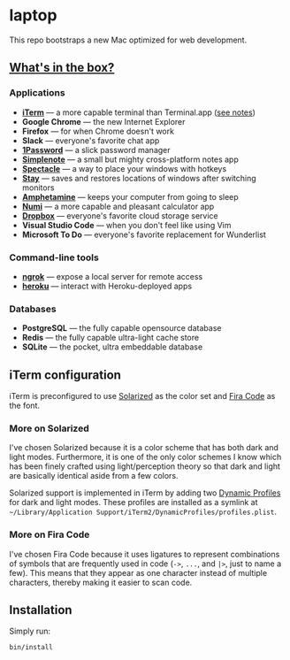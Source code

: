# laptop

This repo bootstraps a new Mac optimized for web development.

## [What's in the box?][se7en]

[se7en]: https://www.youtube.com/watch?v=1giVzxyoclE&feature=youtu.be&t=122

### Applications

* **[iTerm]** — a more capable terminal than Terminal.app ([see notes][iterm])
* **Google Chrome** — the new Internet Explorer
* **Firefox** — for when Chrome doesn't work
* **Slack** — everyone's favorite chat app
* **[1Password]** — a slick password manager
* **[Simplenote]** — a small but mighty cross-platform notes app
* **[Spectacle]** — a way to place your windows with hotkeys
* **[Stay]** — saves and restores locations of windows after switching monitors
* **[Amphetamine]** — keeps your computer from going to sleep
* **[Numi]** — a more capable and pleasant calculator app
* **[Dropbox]** — everyone's favorite cloud storage service
* **Visual Studio Code** — when you don't feel like using Vim
* **Microsoft To Do** — everyone's favorite replacement for Wunderlist

[1Password]: https://1password.com/
[Spectacle]: https://www.spectacleapp.com/
[Stay]: https://cordlessdog.com/stay/
[Numi]: https://numi.app/
[Dropbox]: https://www.dropbox.com/
[Amphetamine]: https://apps.apple.com/us/app/amphetamine/id937984704
[Simplenote]: https://simplenote.com/

### Command-line tools

* **[ngrok]** — expose a local server for remote access
* **[heroku]** — interact with Heroku-deployed apps

[iTerm]: https://www.iterm2.com/
[ngrok]: https://ngrok.com/
[heroku]: https://github.com/heroku/cli

### Databases

* **PostgreSQL** — the fully capable opensource database
* **Redis** — the fully capable ultra-light cache store
* **SQLite** — the pocket, ultra embeddable database

## iTerm configuration

iTerm is preconfigured to use [Solarized] as the color set
and [Fira Code] as the font.

### More on Solarized

I've chosen Solarized
because it is a color scheme
that has both dark and light modes.
Furthermore,
it is one of the only color schemes I know
which has been finely crafted using light/perception theory
so that dark and light are basically identical aside from a few colors.

Solarized support is implemented in iTerm
by adding two [Dynamic Profiles][iterm-dynamic-profiles]
for dark and light modes.
These profiles are installed as a symlink at
`~/Library/Application Support/iTerm2/DynamicProfiles/profiles.plist`.

### More on Fira Code

I've chosen Fira Code
because it uses ligatures to represent combinations of symbols that are frequently used in code
(`->`, `...`, and `|>`, just to name a few).
This means that they appear as one character
instead of multiple characters,
thereby making it easier to scan code.

[Solarized]: https://github.com/altercation/solarized
[Fira Code]: https://github.com/tonsky/FiraCode
[iterm-dynamic-profiles]: https://www.iterm2.com/documentation-dynamic-profiles.html
[ligatures]: https://www.fonts.com/content/learning/fontology/level-3/signs-and-symbols/ligatures-1

## Installation

Simply run:

    bin/install
